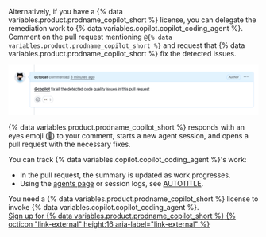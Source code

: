 Alternatively, if you have a {% data variables.product.prodname_copilot_short %} license, you can delegate the remediation work to {% data variables.copilot.copilot_coding_agent %}. Comment on the pull request mentioning `@{% data variables.product.prodname_copilot_short %}` and request that {% data variables.product.prodname_copilot_short %} fix the detected issues.

![Screenshot showing a PR comment that invoked Copilot coding agent.](/assets/images/help/code-quality/invoke-coding-agent.png)

{% data variables.product.prodname_copilot_short %} responds with an eyes emoji (👀) to your comment, starts a new agent session, and opens a pull request with the necessary fixes.

You can track {% data variables.copilot.copilot_coding_agent %}'s work:

* In the pull request, the summary is updated as work progresses.
* Using the [agents page](https://github.com/copilot/agents?ref_product=copilot&ref_type=engagement&ref_style=text) or session logs, see [AUTOTITLE](/copilot/how-tos/use-copilot-agents/coding-agent/track-copilot-sessions).

You need a {% data variables.product.prodname_copilot_short %} license to invoke {% data variables.copilot.copilot_coding_agent %}.
<br><a href="https://github.com/features/copilot/plans?ref_product=copilot&ref_type=purchase&ref_style=button" target="_blank" class="btn btn-primary mt-3 mr-3 no-underline"><span>Sign up for {% data variables.product.prodname_copilot_short %}</span> {% octicon "link-external" height:16 aria-label="link-external" %}</a>
